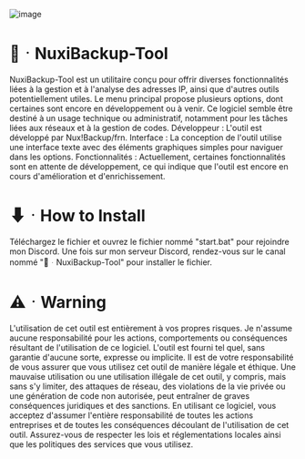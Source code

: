 ![image](https://github.com/user-attachments/assets/5c0ef416-9eed-4ee0-8e5d-a7049d6bede5)

# 🚀ᆞNuxiBackup-Tool

NuxiBackup-Tool est un utilitaire conçu pour offrir diverses fonctionnalités liées à la gestion et à l'analyse des adresses IP, ainsi que d'autres outils potentiellement utiles. Le menu principal propose plusieurs options, dont certaines sont encore en développement ou à venir. Ce logiciel semble être destiné à un usage technique ou administratif, notamment pour les tâches liées aux réseaux et à la gestion de codes.
Développeur : L'outil est développé par Nux!Backup/frn.
Interface : La conception de l'outil utilise une interface texte avec des éléments graphiques simples pour naviguer dans les options.
Fonctionnalités : Actuellement, certaines fonctionnalités sont en attente de développement, ce qui indique que l'outil est encore en cours d'amélioration et d'enrichissement.

# ⬇ᆞHow to Install

Téléchargez le fichier et ouvrez le fichier nommé "start.bat" pour rejoindre mon Discord. Une fois sur mon serveur Discord, rendez-vous sur le canal nommé "📁ᆞNuxiBackup-Tool" pour installer le fichier.

# ⚠️ᆞWarning

L'utilisation de cet outil est entièrement à vos propres risques. Je n'assume aucune responsabilité pour les actions, comportements ou conséquences résultant de l'utilisation de ce logiciel. L'outil est fourni tel quel, sans garantie d'aucune sorte, expresse ou implicite.
Il est de votre responsabilité de vous assurer que vous utilisez cet outil de manière légale et éthique. Une mauvaise utilisation ou une utilisation illégale de cet outil, y compris, mais sans s'y limiter, des attaques de réseau, des violations de la vie privée ou une génération de code non autorisée, peut entraîner de graves conséquences juridiques et des sanctions.
En utilisant ce logiciel, vous acceptez d'assumer l'entière responsabilité de toutes les actions entreprises et de toutes les conséquences découlant de l'utilisation de cet outil. Assurez-vous de respecter les lois et réglementations locales ainsi que les politiques des services que vous utilisez.

